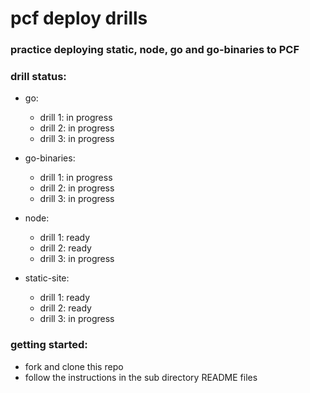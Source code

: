 # pcf deploy drills
### practice deploying static, node, go and go-binaries to PCF

### drill status:
- go:
  - drill 1: in progress
  - drill 2: in progress
  - drill 3: in progress


- go-binaries:
  - drill 1: in progress
  - drill 2: in progress
  - drill 3: in progress


- node:
  - drill 1: ready
  - drill 2: ready
  - drill 3: in progress


- static-site:
  - drill 1: ready
  - drill 2: ready
  - drill 3: in progress


### getting started:
- fork and clone this repo
- follow the instructions in the sub directory README files
